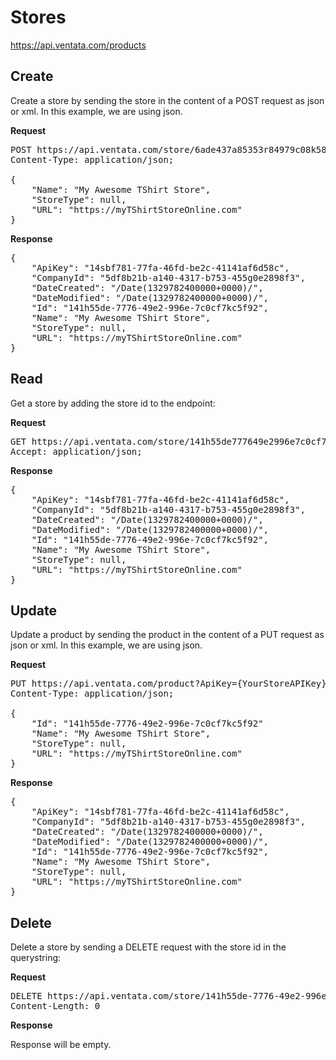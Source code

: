 Stores
============

https://api.ventata.com/products


Create
-------------------------

Create a store by sending the store in the content of a POST request as json or xml.   In this example, we are using json.

**Request**
<pre>
POST https://api.ventata.com/store/6ade437a85353r84979c08k58d3d9228?ApiKey={YourCompanyAPIKey}
Content-Type: application/json;

{
    "Name": "My Awesome TShirt Store",
    "StoreType": null,
    "URL": "https://myTShirtStoreOnline.com"
}
</pre>

**Response**
<pre>
{
    "ApiKey": "14sbf781-77fa-46fd-be2c-41141af6d58c",
    "CompanyId": "5df8b21b-a140-4317-b753-455g0e2898f3",
    "DateCreated": "/Date(1329782400000+0000)/",
    "DateModified": "/Date(1329782400000+0000)/",
    "Id": "141h55de-7776-49e2-996e-7c0cf7kc5f92",
    "Name": "My Awesome TShirt Store",
    "StoreType": null,
    "URL": "https://myTShirtStoreOnline.com"
}
</pre>


Read
-------------------------
Get a store by adding the store id to the endpoint:

**Request**
<pre>
GET https://api.ventata.com/store/141h55de777649e2996e7c0cf7kc5f92?ApiKey={YourStoreAPIKey}
Accept: application/json;
</pre>

**Response**
<pre>
{
    "ApiKey": "14sbf781-77fa-46fd-be2c-41141af6d58c",
    "CompanyId": "5df8b21b-a140-4317-b753-455g0e2898f3",
    "DateCreated": "/Date(1329782400000+0000)/",
    "DateModified": "/Date(1329782400000+0000)/",
    "Id": "141h55de-7776-49e2-996e-7c0cf7kc5f92",
    "Name": "My Awesome TShirt Store",
    "StoreType": null,
    "URL": "https://myTShirtStoreOnline.com"
}
</pre>


Update
-------------------------
Update a product by sending the product in the content of a PUT request as json or xml.   In this example, we are using json.

**Request**
<pre>
PUT https://api.ventata.com/product?ApiKey={YourStoreAPIKey}
Content-Type: application/json;

{
    "Id": "141h55de-7776-49e2-996e-7c0cf7kc5f92"
    "Name": "My Awesome TShirt Store",
    "StoreType": null,
    "URL": "https://myTShirtStoreOnline.com"
}
</pre>

**Response**
<pre>
{
    "ApiKey": "14sbf781-77fa-46fd-be2c-41141af6d58c",
    "CompanyId": "5df8b21b-a140-4317-b753-455g0e2898f3",
    "DateCreated": "/Date(1329782400000+0000)/",
    "DateModified": "/Date(1329782400000+0000)/",
    "Id": "141h55de-7776-49e2-996e-7c0cf7kc5f92",
    "Name": "My Awesome TShirt Store",
    "StoreType": null,
    "URL": "https://myTShirtStoreOnline.com"
}
</pre>


Delete
-------------------------
Delete a store by sending a DELETE request with the store id in the querystring:

**Request**
<pre>
DELETE https://api.ventata.com/store/141h55de-7776-49e2-996e-7c0cf7kc5f92?ApiKey={YourStoreAPIKey}
Content-Length: 0
</pre>

**Response**

Response will be empty.


